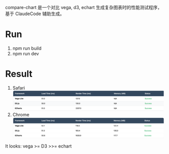 compare-chart 是一个对比 vega, d3, echart 生成复杂图表时的性能测试程序，基于 ClaudeCode 辅助生成。

# Run 
1. npm run build
2. npm run dev

# Result
1. Safari
   ![img.png](doc/result_safari.png)
2. Chrome
   ![img_1.png](doc/result_chrome.png)

It looks: vega >= D3 >>= echart